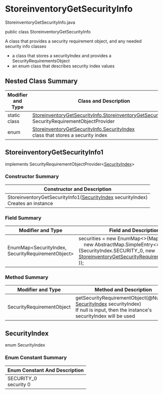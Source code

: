 # StoreinventoryGetSecurityInfo
StoreinventoryGetSecurityInfo.java

public class StoreinventoryGetSecurityInfo

A class that provides a security requirement object, and any needed security info classes
- a class that stores a securityIndex and provides a SecurityRequirementsObject
- an enum class that describes security index values

## Nested Class Summary
| Modifier and Type | Class and Description |
| ----------------- | --------------------- |
| static class | [StoreinventoryGetSecurityInfo.StoreinventoryGetSecurityInfo1](#storeinventorygetsecurityinfo1)<br>SecurityRequirementObjectProvider
| enum | [StoreinventoryGetSecurityInfo.SecurityIndex](#securityindex)<br>class that stores a security index |

## StoreinventoryGetSecurityInfo1
implements SecurityRequirementObjectProvider<[SecurityIndex](#securityindex)>

### Constructor Summary
| Constructor and Description |
| --------------------------- |
| StoreinventoryGetSecurityInfo1([SecurityIndex](#securityindex) securityIndex)<br>Creates an instance |

### Field Summary
| Modifier and Type | Field and Description |
| ----------------- | --------------------- |
| EnumMap<SecurityIndex, SecurityRequirementObject> | securities = new EnumMap<>(Map.ofEntries(<br>&nbsp;&nbsp;&nbsp;&nbsp;new AbstractMap.SimpleEntry<>(SecurityIndex.SECURITY_0, new [StoreinventoryGetSecurityRequirementObject0()](../../../paths/storeinventory/get/security/StoreinventoryGetSecurityRequirementObject0.md)<br>)); |

### Method Summary
| Modifier and Type | Method and Description |
| ----------------- | ---------------------- |
| SecurityRequirementObject | getSecurityRequirementObject(@Nullable [SecurityIndex](#securityindex) securityIndex)<br>If null is input, then the instance's securityIndex will be used |

## SecurityIndex
enum SecurityIndex<br>

### Enum Constant Summary
| Enum Constant And Description |
| ----------------------------- |
| SECURITY_0<br>security 0 |
